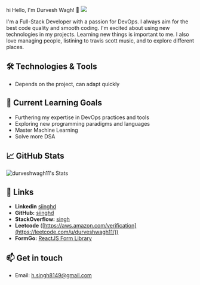 hi Hello, I'm Durvesh Wagh! 👋 ![](![](https://hit.yhype.me/github/profile?user_id=69915640))


I'm a Full-Stack Developer with a passion for DevOps. I always aim for the best code quality and smooth coding. I'm excited about using new technologies in my projects. Learning new things is important to me. I also love managing people, listining to travis scott music, and to explore different places.

## 🛠️ Technologies & Tools

- Depends on the project, can adapt quickly

## 🌱 Current Learning Goals

- Furthering my expertise in DevOps practices and tools
- Exploring new programming paradigms and languages
- Master Machine Learning
- Solve more DSA

## 📈 GitHub Stats
![durveshwagh11's Stats](https://github-readme-stats.vercel.app/api?username=durveshwagh11&theme=radical&show_icons=true&hide_border=false&count_private=true)

## 🔗 Links

- **Linkedin** [siinghd]([https://gitlab.com/siinghd](https://www.linkedin.com/in/durvesh-wagh/))
- **GitHub:** [siinghd](https://github.com/durveshwagh11)
- **StackOverflow:** [singh](https://stackoverflow.com/users/9386720/singh)
- **Leetcode** ([https://aws.amazon.com/verification](https://leetcode.com/u/durveshwagh11/)) 
- **FormGo:** [ReactJS Form Library](https://www.npmjs.com/package/formgo)

## 📫 Get in touch

- Email: h.singh8149@gmail.com
